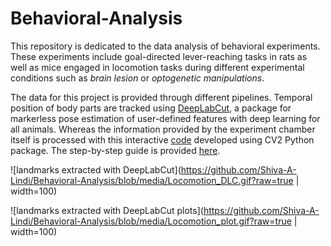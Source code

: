 # Behavioral-Analysis


This repository is dedicated to the data analysis of behavioral experiments. These experiments include goal-directed lever-reaching tasks in rats as well as mice engaged in locomotion tasks during different experimental conditions such as *brain lesion* or *optogenetic manipulations*. 

The data for this project is provided through different pipelines. Temporal position of body parts are tracked using [DeepLabCut](https://github.com/DeepLabCut/DeepLabCut), a package for markerless pose estimation of user-defined features with deep learning for all animals. Whereas the information provided by the experiment chamber itself is processed with this interactive [code](https://github.com/Shiva-A-Lindi/Behavioral-Analysis/LED_detection) developed using CV2 Python package. The step-by-step guide is provided [here]().

![landmarks extracted with DeepLabCut](https://github.com/Shiva-A-Lindi/Behavioral-Analysis/blob/media/Locomotion_DLC.gif?raw=true | width=100)

![landmarks extracted with DeepLabCut plots](https://github.com/Shiva-A-Lindi/Behavioral-Analysis/blob/media/Locomotion_plot.gif?raw=true | width=100)
